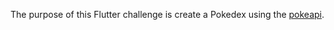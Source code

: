 
The purpose of this Flutter challenge is create a Pokedex using the [pokeapi](https://pokeapi.co/).
